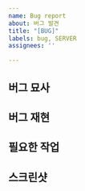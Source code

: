 ```yaml
---
name: Bug report
about: 버그 발견
title: "[BUG]"
labels: bug, SERVER
assignees: ''

---
```


## 버그 묘사

## 버그 재현

## 필요한 작업

## 스크린샷
